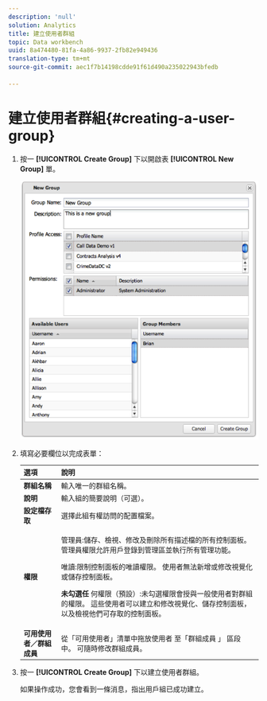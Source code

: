 ```yaml
---
description: 'null'
solution: Analytics
title: 建立使用者群組
topic: Data workbench
uuid: 8a474480-81fa-4a86-9937-2fb82e949436
translation-type: tm+mt
source-git-commit: aec1f7b14198cdde91f61d490a235022943bfedb

---
```



# 建立使用者群組{#creating-a-user-group}

1. 按一 **[!UICONTROL Create Group]** 下以開啟表 **[!UICONTROL New Group]** 單。

   ![](assets/create_user_group.png)

1. 填寫必要欄位以完成表單：

   <table id="choicetable_3AE53AAC8A07471394EA993917B6AE33"> 
    <thead class="chhead sthead"> 
    <th class="choptionhd"> 選項</th> 
    <th class="chdeschd"> 說明</th> 
    </thead> 
    <tr class="chrow strow"> 
    <td class="choption"><strong>群組名稱</strong></td> 
    <td class="chdesc stentry"> 輸入唯一的群組名稱。</td> 
    </tr> 
    <tr class="chrow strow"> 
    <td class="choption"><strong>說明</strong></td> 
    <td class="chdesc stentry"> 輸入組的簡要說明（可選）。</td> 
    </tr> 
    <tr class="chrow strow"> 
    <td class="choption"><strong>設定檔存取</strong></td> 
    <td class="chdesc stentry"> 選擇此組有權訪問的配置檔案。</td> 
    </tr> 
    <tr class="chrow strow"> 
    <td class="choption"><strong>權限</strong></td> 
    <td class="chdesc stentry"> <p> <span class="uicontrol"> 管理員</span>:儲存、檢視、修改及刪除所有描述檔的所有控制面板。 管理員權限允許用戶登錄到管理區並執行所有管理功能。 </p> <p> <span class="uicontrol"> 唯讀</span>:限制控制面板的唯讀權限。 使用者無法新增或修改視覺化或儲存控制面板。 </p> <p> <b>未勾選任 </b>何權限（預設）:未勾選權限會授與一般使用者對群組的權限。 這些使用者可以建立和修改視覺化、儲存控制面板，以及檢視他們可存取的控制面板。 </p> </td> 
    </tr> 
    <tr class="chrow strow"> 
    <td class="choption"><strong>可用使用者／群組成員</strong></td> 
    <td class="chdesc stentry">從「可用使用者」清單中拖放使用者 <span class="uicontrol"> 至「群組成員</span> 」 <span class="uicontrol"> 區段 </span>中。 可隨時修改群組成員。 </td> 
    </tr> 
    </table>

1. 按一 **[!UICONTROL Create Group]** 下以建立使用者群組。

   如果操作成功，您會看到一條消息，指出用戶組已成功建立。
